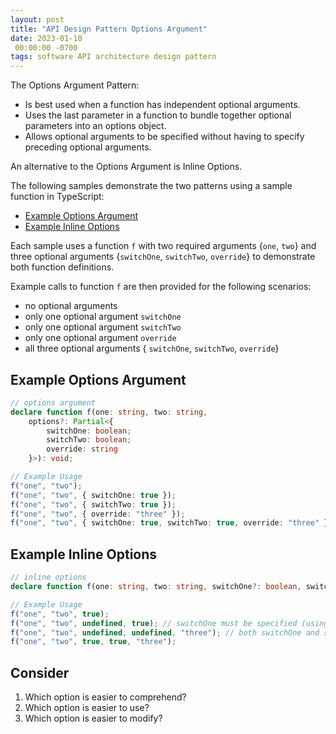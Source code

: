 ```yaml
---
layout: post
title: "API Design Pattern Options Argument"
date: 2023-01-10
 00:00:00 -0700
tags: software API architecture design pattern
---
```


The Options Argument Pattern:

- Is best used when a function has independent optional arguments.
- Uses the last parameter in a function to bundle together optional parameters into an options object.
- Allows optional arguments to be specified without having to specify preceding optional arguments.

An alternative to the Options Argument is Inline Options.

The following samples demonstrate the two patterns using a sample function in TypeScript:

- [Example Options Argument](#example-options-argument)
- [Example Inline Options](#example-inline-options)

Each sample uses a function `f` with two required arguments {`one`, `two`} and three optional arguments {`switchOne`, `switchTwo`, `override`} to demonstrate both function definitions.

Example calls to function `f` are then provided for the following scenarios:

- no optional arguments
- only one optional argument `switchOne`
- only one optional argument `switchTwo`
- only one optional argument `override`
- all three optional arguments { `switchOne`, `switchTwo`, `override`}

## Example Options Argument

```typescript
// options argument
declare function f(one: string, two: string,
    options?: Partial<{
        switchOne: boolean;
        switchTwo: boolean;
        override: string
    }>): void;

// Example Usage
f("one", "two");
f("one", "two", { switchOne: true });
f("one", "two", { switchTwo: true });
f("one", "two", { override: "three" });
f("one", "two", { switchOne: true, switchTwo: true, override: "three" });
```

## Example Inline Options

```typescript
// inline options
declare function f(one: string, two: string, switchOne?: boolean, switchTwo?: boolean, override?: string): void;

// Example Usage
f("one", "two", true);
f("one", "two", undefined, true); // switchOne must be specified (using undefined to use the default value) before switchTwo can be specified.
f("one", "two", undefined, undefined, "three"); // both switchOne and switchTwo must be specified before override can be specified.
f("one", "two", true, true, "three");
```

## Consider

1. Which option is easier to comprehend?
1. Which option is easier to use?
1. Which option is easier to modify?
